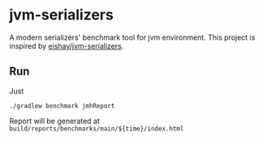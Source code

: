# jvm-serializers
A modern serializers' benchmark tool for jvm environment. This project is inspired by [eishay/jvm-serializers](https://github.com/eishay/jvm-serializers/).


## Run
Just
```
./gradlew benchmark jmhReport
```

Report will be generated at `build/reports/benchmarks/main/${time}/index.html`
